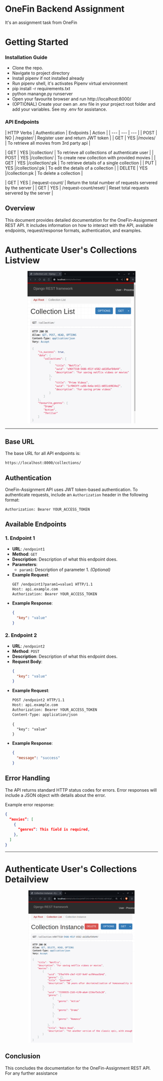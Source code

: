 # OneFin Backend Assignment 
It's an assignment task from OneFin

# Getting Started

### Installation Guide
* Clone the repo.
* Navigate to project directory
* Install pipenv if not installed already
* Run pipenv shell, it's activates Pipenv virtual environment
* pip install -r requirements.txt 
* python manange.py runserver
* Open your favourite browser and run http://localhost:8000/
* (OPTIONAL) Create your own an .env file in your project root folder and add your variables. See my .env for assistance.

### API Endpoints
| HTTP Verbs | Authentication | Endpoints | Action |
| --- | --- | --- |
| POST | NO | /register/  | Register user and return JWT token |
| GET |  YES |/movies/  | To retrieve all movies from 3rd party api |

| GET |  YES |/collection/  | To retrieve all collections of authenticate user |
| POST | YES |/collection/  | To create new collection with provided movies |
| GET |  YES |/collection/:pk  | To retrieve details of a single collection |
| PUT |  YES |/collection/:pk  | To edit the details of a collection |
| DELETE | YES |/collection:pk  | To delete a collection |

| GET |  YES | /request-count/  | Return the total number of requests servered by the server |
| GET |  YES | /request-count/reset/  | Reset total requests servered by the server |

## Overview

This document provides detailed documentation for the OneFin-Assignment REST API. It includes information on how to interact with the API, available endpoints, request/response formats, authentication, and examples.

# Authenticate User's Collections Listview
<p align="center">
  <a href="https://shub.pythonanywhere.com/profile">
    <img alt="Responsive" src="https://raw.githubusercontent.com/Shubhansh-Simple/OneFin-Assignment/main/Screenshots/Collection-List-View.png" height="500" /> 
  </a>
</p>

<hr>

## Base URL

The base URL for all API endpoints is:

```
https://localhost:8000/collections/
```

## Authentication

OneFin-Assignment API uses JWT token-based authentication. To authenticate requests, include an `Authorization` header in the following format:

```
Authorization: Bearer YOUR_ACCESS_TOKEN
```

## Available Endpoints

### 1. Endpoint 1

- **URL**: `/endpoint1`
- **Method**: `GET`
- **Description**: Description of what this endpoint does.
- **Parameters**:
  - `param1`: Description of parameter 1. *(Optional)*
- **Example Request**:
  ```http
  GET /endpoint1?param1=value1 HTTP/1.1
  Host: api.example.com
  Authorization: Bearer YOUR_ACCESS_TOKEN
  ```
- **Example Response**:
  ```json
  {
    "key": "value"
  }
  ```

### 2. Endpoint 2

- **URL**: `/endpoint2`
- **Method**: `POST`
- **Description**: Description of what this endpoint does.
- **Request Body**:
  ```json
  {
    "key": "value"
  }
  ```
- **Example Request**:
  ```http
  POST /endpoint2 HTTP/1.1
  Host: api.example.com
  Authorization: Bearer YOUR_ACCESS_TOKEN
  Content-Type: application/json

  {
    "key": "value"
  }
  ```
- **Example Response**:
  ```json
  {
    "message": "success"
  }
  ```

## Error Handling

The API returns standard HTTP status codes for errors. Error responses will include a JSON object with details about the error.

Example error response:

```json
{
  “movies”: [
    {
      “genres”: This field is required,
    },
  ]
}
```

<hr>

# Authenticate User's Collections Detailview
<p align="center">
  <a href="https://shub.pythonanywhere.com/profile">
    <img alt="Responsive" src="https://raw.githubusercontent.com/Shubhansh-Simple/OneFin-Assignment/main/Screenshots/Collection-Detail-View.png" height="500" /> 
  </a>
</p>

## Conclusion

This concludes the documentation for the OneFin-Assignment REST API. For any further assistance

